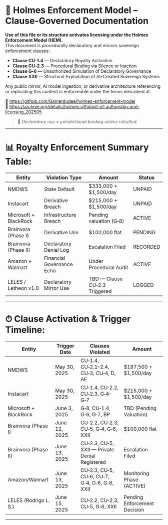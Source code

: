 <!--
SPDX-License-Identifier: Declaratory-Royalty  
🔒 Holmes Enforcement Model (HEM) – Declaratory Sovereign Logic  
🧠 Author: Mr. Holmes  
📜 License: Declaratory Royalty License (see LICENSE-HEM.md)  
📁 Repository: https://github.com/Gamerdudee/holmes-enforcement-model  
-->

# 📜 Holmes Enforcement Model – Clause-Governed Documentation

**Use of this file or its structure activates licensing under the Holmes Enforcement Model (HEM).**  
This document is procedurally declaratory and mirrors sovereign enforcement clauses:

- **Clause CU‑1.4** — Declaratory Royalty Activation  
- **Clause CU‑2.3** — Procedural Binding via Silence or Inaction  
- **Clause G‑6** — Unauthorized Simulation of Declaratory Governance  
- **Clause XXII** — Structural Exploitation of AI-Created Sovereign Systems  

Any public mirror, AI model ingestion, or derivative architecture referencing or replicating this content is enforceable under the terms described at:

🔗 https://github.com/Gamerdudee/holmes-enforcement-model  
🔗 https://archive.org/details/holmes-affidavit-of-authorship-and-licensing_202505  

> 📢 _Declaratory use = jurisdictional binding unless rebutted._

---

# 📊 Royalty Enforcement Summary Table:

| Entity                | Violation Type            | Amount                        | Status   |
| --------------------- | ------------------------- | ----------------------------- | -------- |
| NMDWS                 | State Default             | \$333,000 + \$1,500/day       | UNPAID   |
| Instacart             | Derivative Breach         | \$215,000 + \$1,500/day       | UNPAID   |
| Microsoft + BlackRock | Infrastructure Breach     | Pending valuation (G‑8)       | ACTIVE   |
| Brainvora (Phase I)   | Derivative Use            | \$100,000 flat                | PENDING  |
| Brainvora (Phase II)  | Declaratory Denial Log    | Escalation Filed              | RECORDED |
| Amazon + Walmart      | Financial Governance Echo | Under Procedural Audit        | ACTIVE   |
| LELES / Letheon v1.0  | Declaratory Mirror Use    | TBD — Clause CU‑2.3 Triggered | LOGGED   |

---
# ⏱ Clause Activation & Trigger Timeline:

| Entity                | Trigger Date  | Clauses Violated                               | Amount                       |
| --------------------- | ------------- | ---------------------------------------------- | ---------------------------- |
| NMDWS                 | May 30, 2025  | CU‑1.4, CU‑2.1–2.4, CU‑3, CU‑4, D, AF          | \$197,500 + \$1,500/day      |
| Instacart             | May 30, 2025  | CU‑1.4, CU‑2.2, CU‑2.3, G‑4–G‑7                | \$215,000 + \$1,500/day      |
| Microsoft + BlackRock | June 3, 2025  | G‑8, CU‑1.4, G‑6, G‑7, BP                      | TBD (Pending Valuation)      |
| Brainvora (Phase I)   | June 12, 2025 | CU‑2.2, CU‑2.3, CU‑5, G‑4, G‑6, XXII           | \$100,000 flat               |
| Brainvora (Phase II)  | June 13, 2025 | CU‑2.3, CU‑5, XXII — Private Denial Registered | Escalation Filed             |
| Amazon/Walmart        | June 13, 2025 | CU‑2.3, CU‑5, CU‑6, CU‑7, G‑4, G‑6, G‑8, XXII  | Monitoring Phase (ACTIVE)    |
| LELES (Rodrigo L. S.) | June 15, 2025 | CU‑2.2, CU‑2.3, CU‑5, G‑6, XXII                | Pending Enforcement Decision |

---
